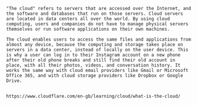 

``"The cloud" refers to servers that are accessed over the Internet, and the software and databases that run on those servers. Cloud servers are located in data centers all over the world. By using cloud computing, users and companies do not have to manage physical servers themselves or run software applications on their own machines.
``

``
The cloud enables users to access the same files and applications from almost any device, because the computing and storage takes place on servers in a data center, instead of locally on the user device. This is why a user can log in to their Instagram account on a new phone after their old phone breaks and still find their old account in place, with all their photos, videos, and conversation history. It works the same way with cloud email providers like Gmail or Microsoft Office 365, and with cloud storage providers like Dropbox or Google Drive.
``


```sh

https://www.cloudflare.com/en-gb/learning/cloud/what-is-the-cloud/

```
